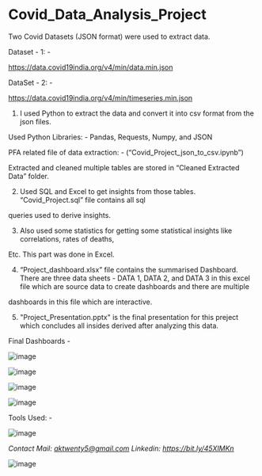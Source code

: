 # Covid_Data_Analysis_Project

Two Covid Datasets (JSON format) were used to extract data.

Dataset - 1: -

https://data.covid19india.org/v4/min/data.min.json

DataSet - 2: -

https://data.covid19india.org/v4/min/timeseries.min.json

1. I used Python to extract the data and convert it into csv format from the json files.

Used Python Libraries: - Pandas, Requests, Numpy, and JSON

PFA related file of data extraction: - (“Covid_Project_json_to_csv.ipynb”)

Extracted and cleaned multiple tables are stored in “Cleaned Extracted Data” folder.

2. Used SQL and Excel to get insights from those tables. “Covid_Project.sql” file contains all sql 

queries used to derive insights. 

3. Also used some statistics for getting some statistical insights like correlations, rates of deaths, 

Etc. This part was done in Excel. 

4. “Project_dashboard.xlsx” file contains the summarised Dashboard. There are three data sheets - DATA 1, DATA 2, and DATA 3 in this excel file which are source data to create dashboards and there are multiple 

dashboards in this file which are interactive. 

5. "Project_Presentation.pptx" is the final presentation for this preject which concludes all insides derived after analyzing this data.

Final Dashboards - 

![image](https://github.com/anmolkumarfromspn/Covid_Data_Analysis_Project/assets/128449996/90475c52-681f-4981-a9b7-48856eedc76f)

![image](https://github.com/anmolkumarfromspn/Covid_Data_Analysis_Project/assets/128449996/847bf0e0-e4c5-4b40-8cc5-1412cebe47ad)

![image](https://github.com/anmolkumarfromspn/Covid_Data_Analysis_Project/assets/128449996/d89c2a0f-c0fe-4a29-9e1c-76defc3444d5)

![image](https://github.com/anmolkumarfromspn/Covid_Data_Analysis_Project/assets/128449996/2763a25e-c6bd-4246-8e61-06cf05981ac8)

Tools Used: - 

![image](https://github.com/anmolkumarfromspn/Covid_Data_Analysis_Project/assets/128449996/66ef775d-9f43-4ea1-b519-e8fd98f19ae4)

*Contact Mail: aktwenty5@gmail.com*
*Linkedin: https://bit.ly/45XlMKn*


![image](https://github.com/anmolkumarfromspn/Christmas-Sales-Analysis/assets/128449996/58a5eea1-07ac-459c-bd55-e5748181530b)

